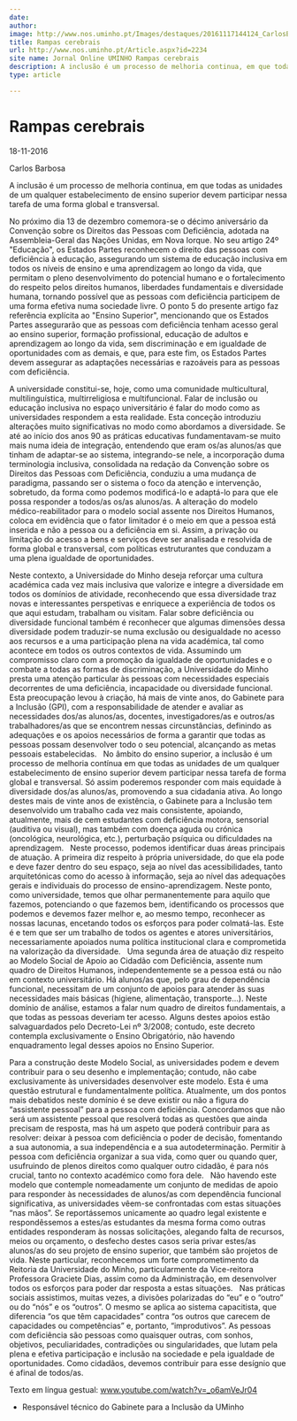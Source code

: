 ```yaml
---
date: 
author: 
image: http://www.nos.uminho.pt/Images/destaques/20161117144124_CarlosBarbosa.jpg
title: Rampas cerebrais
url: http://www.nos.uminho.pt/Article.aspx?id=2234
site name: Jornal Online UMINHO Rampas cerebrais
description: A inclusão é um processo de melhoria continua, em que todas as unidades de um qualquer estabelecimento de ensino superior devem participar nessa tarefa de uma forma global e transversal.
type: article

---
```

# Rampas cerebrais


18-11-2016

Carlos Barbosa

A inclusão é um processo de melhoria continua, em que todas as unidades de um qualquer estabelecimento de ensino superior devem participar nessa tarefa de uma forma global e transversal.

No próximo dia 13 de dezembro comemora-se o décimo aniversário da Convenção sobre os Direitos das Pessoas com Deficiência, adotada na Assembleia-Geral das Nações Unidas, em Nova Iorque. No seu artigo 24º "Educação", os Estados Partes reconhecem o direito das pessoas com deficiência à educação, assegurando um sistema de educação inclusiva em todos os níveis de ensino e uma aprendizagem ao longo da vida, que permitam o pleno desenvolvimento do potencial humano e o fortalecimento do respeito pelos direitos humanos, liberdades fundamentais e diversidade humana, tornando possível que as pessoas com deficiência participem de uma forma efetiva numa sociedade livre. O ponto 5 do presente artigo faz referência explícita ao "Ensino Superior", mencionando que os Estados Partes assegurarão que as pessoas com deficiência tenham acesso geral ao ensino superior, formação profissional, educação de adultos e aprendizagem ao longo da vida, sem discriminação e em igualdade de oportunidades com as demais, e que, para este fim, os Estados Partes devem assegurar as adaptações necessárias e razoáveis para as pessoas com deficiência.

A universidade constitui-se, hoje, como uma comunidade multicultural, multilinguística, multirreligiosa e multifuncional. Falar de inclusão ou educação inclusiva no espaço universitário é falar do modo como as universidades respondem a esta realidade. Esta conceção introduziu alterações muito significativas no modo como abordamos a diversidade. Se até ao início dos anos 90 as práticas educativas fundamentavam-se muito mais numa ideia de integração, entendendo que eram os/as alunos/as que tinham de adaptar-se ao sistema, integrando-se nele, a incorporação duma terminologia inclusiva, consolidada na redação da Convenção sobre os Direitos das Pessoas com Deficiência, conduziu a uma mudança de paradigma, passando ser o sistema o foco da atenção e intervenção, sobretudo, da forma como podemos modificá-lo e adaptá-lo para que ele possa responder a todos/as os/as alunos/as. A alteração do modelo médico-reabilitador para o modelo social assente nos Direitos Humanos, coloca em evidência que o fator limitador é o meio em que a pessoa está inserida e não a pessoa ou a deficiência em si. Assim, a privação ou limitação do acesso a bens e serviços deve ser analisada e resolvida de forma global e transversal, com políticas estruturantes que conduzam a uma plena igualdade de oportunidades.

Neste contexto, a Universidade do Minho deseja reforçar uma cultura académica cada vez mais inclusiva que valorize e integre a diversidade em todos os domínios de atividade, reconhecendo que essa diversidade traz novas e interessantes perspetivas e enriquece a experiência de todos os que aqui estudam, trabalham ou visitam. Falar sobre deficiência ou diversidade funcional também é reconhecer que algumas dimensões dessa diversidade podem traduzir-se numa exclusão ou desigualdade no acesso aos recursos e a uma participação plena na vida académica, tal como acontece em todos os outros contextos de vida. Assumindo um compromisso claro com a promoção da igualdade de oportunidades e o combate a todas as formas de discriminação, a Universidade do Minho presta uma atenção particular às pessoas com necessidades especiais decorrentes de uma deficiência, incapacidade ou diversidade funcional. Esta preocupação levou à criação, há mais de vinte anos, do Gabinete para a Inclusão (GPI), com a responsabilidade de atender e avaliar as necessidades dos/as alunos/as, docentes, investigadores/as e outros/as trabalhadores/as que se encontrem nessas circunstâncias, definindo as adequações e os apoios necessários de forma a garantir que todas as pessoas possam desenvolver todo o seu potencial, alcançando as metas pessoais estabelecidas.
 
No âmbito do ensino superior, a inclusão é um processo de melhoria contínua em que todas as unidades de um qualquer estabelecimento de ensino superior devem participar nessa tarefa de forma global e transversal. Só assim poderemos responder com mais equidade à diversidade dos/as alunos/as, promovendo a sua cidadania ativa. Ao longo destes mais de vinte anos de existência, o Gabinete para a Inclusão tem desenvolvido um trabalho cada vez mais consistente, apoiando, atualmente, mais de cem estudantes com deficiência motora, sensorial (auditiva ou visual), mas também com doença aguda ou crónica (oncológica, neurológica, etc.), perturbação psíquica ou dificuldades na aprendizagem.
 
Neste processo, podemos identificar duas áreas principais de atuação. A primeira diz respeito à própria universidade, do que ela pode e deve fazer dentro do seu espaço, seja ao nível das acessibilidades, tanto arquitetónicas como do acesso à informação, seja ao nível das adequações gerais e individuais do processo de ensino-aprendizagem. Neste ponto, como universidade, temos que olhar permanentemente para aquilo que fazemos, potenciando o que fazemos bem, identificando os processos que podemos e devemos fazer melhor e, ao mesmo tempo, reconhecer as nossas lacunas, encetando todos os esforços para poder colmatá-las. Este é e tem que ser um trabalho de todos os agentes e atores universitários, necessariamente apoiados numa política institucional clara e comprometida na valorização da diversidade.
 
Uma segunda área de atuação diz respeito ao Modelo Social de Apoio ao Cidadão com Deficiência, assente num quadro de Direitos Humanos, independentemente se a pessoa está ou não em contexto universitário. Há alunos/as que, pelo grau de dependência funcional, necessitam de um conjunto de apoios para atender às suas necessidades mais básicas (higiene, alimentação, transporte...). Neste domínio de análise, estamos a falar num quadro de direitos fundamentais, a que todas as pessoas deveriam ter acesso. Alguns destes apoios estão salvaguardados pelo Decreto-Lei nº 3/2008; contudo, este decreto contempla exclusivamente o Ensino Obrigatório, não havendo enquadramento legal desses apoios no Ensino Superior.

Para a construção deste Modelo Social, as universidades podem e devem contribuir para o seu desenho e implementação; contudo, não cabe exclusivamente às universidades desenvolver este modelo. Esta é uma questão estrutural e fundamentalmente política. Atualmente, um dos pontos mais debatidos neste domínio é se deve existir ou não a figura do “assistente pessoal” para a pessoa com deficiência. Concordamos que não será um assistente pessoal que resolverá todas as questões que ainda precisam de resposta, mas há um aspeto que poderá contribuir para as resolver: deixar à pessoa com deficiência o poder de decisão, fomentando a sua autonomia, a sua independência e a sua autodeterminação. Permitir à pessoa com deficiência organizar a sua vida, como quer ou quando quer, usufruindo de plenos direitos como qualquer outro cidadão, é para nós crucial, tanto no contexto académico como fora dele.
 
Não havendo este modelo que contemple nomeadamente um conjunto de medidas de apoio para responder às necessidades de alunos/as com dependência funcional significativa, as universidades vêem-se confrontadas com estas situações “nas mãos”. Se reportássemos unicamente ao quadro legal existente e respondêssemos a estes/as estudantes da mesma forma como outras entidades responderam às nossas solicitações, alegando falta de recursos, meios ou orçamento, o desfecho destes casos seria privar estes/as alunos/as do seu projeto de ensino superior, que também são projetos de vida. Neste particular, reconhecemos um forte comprometimento da Reitoria da Universidade do Minho, particularmente da Vice-reitora Professora Graciete Dias, assim como da Administração, em desenvolver todos os esforços para poder dar resposta a estas situações.
 
Nas práticas sociais assistimos, muitas vezes, a divisões polarizadas do “eu” e o “outro” ou do “nós” e os “outros”. O mesmo se aplica ao sistema capacitista, que diferencia “os que têm capacidades” contra “os outros que carecem de capacidades ou competências” e, portanto, “improdutivos”. As pessoas com deficiência são pessoas como quaisquer outras, com sonhos, objetivos, peculiaridades, contradições ou singularidades, que lutam pela plena e efetiva participação e inclusão na sociedade e pela igualdade de oportunidades. Como cidadãos, devemos contribuir para esse desígnio que é afinal de todos/as.

Texto em língua gestual: www.youtube.com/watch?v=_o6amVeJr04

* Responsável técnico do Gabinete para a Inclusão da UMinho

